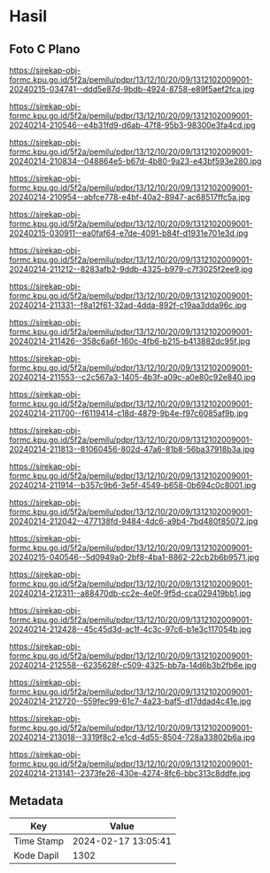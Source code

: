 # Hasil

## Foto C Plano

https://sirekap-obj-formc.kpu.go.id/5f2a/pemilu/pdpr/13/12/10/20/09/1312102009001-20240215-034741--ddd5e87d-9bdb-4924-8758-e89f5aef2fca.jpg

https://sirekap-obj-formc.kpu.go.id/5f2a/pemilu/pdpr/13/12/10/20/09/1312102009001-20240214-210546--e4b31fd9-d6ab-47f8-95b3-98300e3fa4cd.jpg

https://sirekap-obj-formc.kpu.go.id/5f2a/pemilu/pdpr/13/12/10/20/09/1312102009001-20240214-210834--048864e5-b67d-4b80-9a23-e43bf593e280.jpg

https://sirekap-obj-formc.kpu.go.id/5f2a/pemilu/pdpr/13/12/10/20/09/1312102009001-20240214-210954--abfce778-e4bf-40a2-8947-ac68517ffc5a.jpg

https://sirekap-obj-formc.kpu.go.id/5f2a/pemilu/pdpr/13/12/10/20/09/1312102009001-20240215-030911--ea0faf64-e7de-4091-b84f-d1931e701e3d.jpg

https://sirekap-obj-formc.kpu.go.id/5f2a/pemilu/pdpr/13/12/10/20/09/1312102009001-20240214-211212--8283afb2-9ddb-4325-b979-c7f3025f2ee9.jpg

https://sirekap-obj-formc.kpu.go.id/5f2a/pemilu/pdpr/13/12/10/20/09/1312102009001-20240214-211331--f8a12f61-32ad-4dda-892f-c19aa3dda96c.jpg

https://sirekap-obj-formc.kpu.go.id/5f2a/pemilu/pdpr/13/12/10/20/09/1312102009001-20240214-211426--358c6a6f-160c-4fb6-b215-b413882dc95f.jpg

https://sirekap-obj-formc.kpu.go.id/5f2a/pemilu/pdpr/13/12/10/20/09/1312102009001-20240214-211553--c2c567a3-1405-4b3f-a09c-a0e80c92e840.jpg

https://sirekap-obj-formc.kpu.go.id/5f2a/pemilu/pdpr/13/12/10/20/09/1312102009001-20240214-211700--f6119414-c18d-4879-9b4e-f97c6085af9b.jpg

https://sirekap-obj-formc.kpu.go.id/5f2a/pemilu/pdpr/13/12/10/20/09/1312102009001-20240214-211813--81060456-802d-47a6-81b8-56ba37918b3a.jpg

https://sirekap-obj-formc.kpu.go.id/5f2a/pemilu/pdpr/13/12/10/20/09/1312102009001-20240214-211914--b357c9b6-3e5f-4549-b658-0b694c0c8001.jpg

https://sirekap-obj-formc.kpu.go.id/5f2a/pemilu/pdpr/13/12/10/20/09/1312102009001-20240214-212042--477138fd-9484-4dc6-a9b4-7bd480f85072.jpg

https://sirekap-obj-formc.kpu.go.id/5f2a/pemilu/pdpr/13/12/10/20/09/1312102009001-20240215-040546--5d0949a0-2bf8-4ba1-8862-22cb2b6b9571.jpg

https://sirekap-obj-formc.kpu.go.id/5f2a/pemilu/pdpr/13/12/10/20/09/1312102009001-20240214-212311--a88470db-cc2e-4e0f-9f5d-cca029419bb1.jpg

https://sirekap-obj-formc.kpu.go.id/5f2a/pemilu/pdpr/13/12/10/20/09/1312102009001-20240214-212428--45c45d3d-ac1f-4c3c-97c6-b1e3c117054b.jpg

https://sirekap-obj-formc.kpu.go.id/5f2a/pemilu/pdpr/13/12/10/20/09/1312102009001-20240214-212558--6235628f-c509-4325-bb7a-14d6b3b2fb6e.jpg

https://sirekap-obj-formc.kpu.go.id/5f2a/pemilu/pdpr/13/12/10/20/09/1312102009001-20240214-212720--559fec99-61c7-4a23-baf5-d17ddad4c41e.jpg

https://sirekap-obj-formc.kpu.go.id/5f2a/pemilu/pdpr/13/12/10/20/09/1312102009001-20240214-213018--3319f8c2-e1cd-4d55-8504-728a33802b6a.jpg

https://sirekap-obj-formc.kpu.go.id/5f2a/pemilu/pdpr/13/12/10/20/09/1312102009001-20240214-213141--2373fe26-430e-4274-8fc6-bbc313c8ddfe.jpg


## Metadata

| Key        | Value               |
| ---------- | ------------------- |
| Time Stamp | 2024-02-17 13:05:41 |
| Kode Dapil | 1302                |



